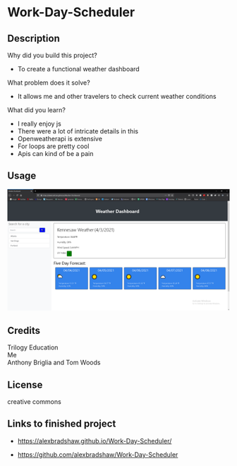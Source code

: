 # Work-Day-Scheduler

## Description
Why did you build this project?
- To create a functional weather dashboard

What problem does it solve?
- It allows me and other travelers to check current weather conditions

What did you learn?
- I really enjoy js
- There were a lot of intricate details in this
- Openweatherapi is extensive
- For loops are pretty cool
- Apis can kind of be a pain

## Usage
![screenshot of pages](assets/screenshot.jpg?raw=true)

## Credits
Trilogy Education
<br>
Me
<br>
Anthony Briglia and Tom Woods

## License
creative commons

## Links to finished project

- https://alexbradshaw.github.io/Work-Day-Scheduler/

- https://github.com/alexbradshaw/Work-Day-Scheduler
